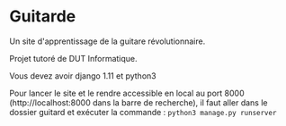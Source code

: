 # Guitarde
Un site d'apprentissage de la guitare révolutionnaire.

Projet tutoré de DUT Informatique.

Vous devez avoir django 1.11 et python3

Pour lancer le site et le rendre accessible
en local au port 8000 (http://localhost:8000 dans
la barre de recherche), il faut aller dans le dossier
guitard et exécuter la commande : `python3 manage.py runserver`